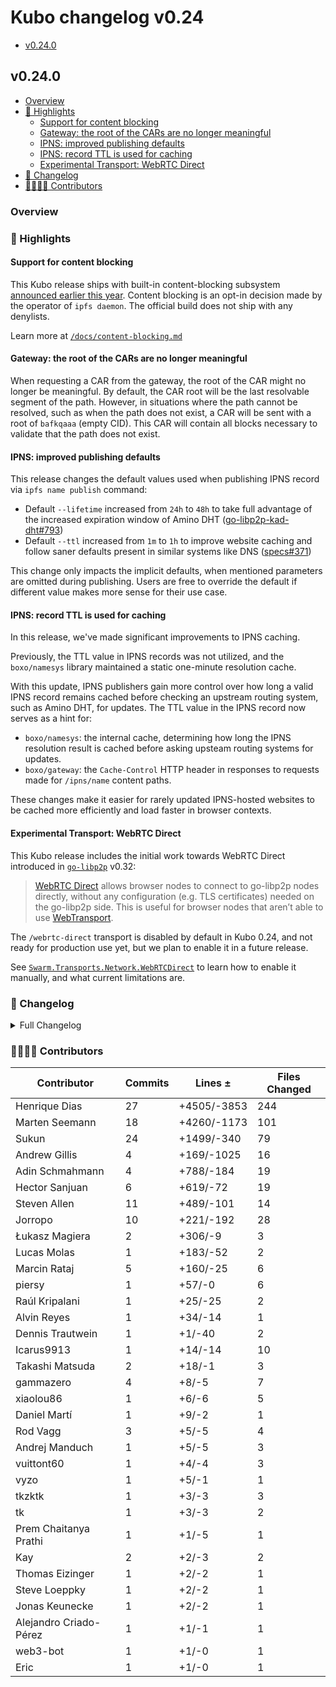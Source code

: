 # Kubo changelog v0.24

- [v0.24.0](#v0240)

## v0.24.0

- [Overview](#overview)
- [🔦 Highlights](#-highlights)
  - [Support for content blocking](#support-for-content-blocking)
  - [Gateway: the root of the CARs are no longer meaningful](#gateway-the-root-of-the-cars-are-no-longer-meaningful)
  - [IPNS: improved publishing defaults](#ipns-improved-publishing-defaults)
  - [IPNS: record TTL is used for caching](#ipns-record-ttl-is-used-for-caching)
  - [Experimental Transport: WebRTC Direct](#experimental-transport-webrtc-direct)
- [📝 Changelog](#-changelog)
- [👨‍👩‍👧‍👦 Contributors](#-contributors)

### Overview

### 🔦 Highlights

#### Support for content blocking

This Kubo release ships with built-in content-blocking subsystem [announced earlier this year](https://blog.ipfs.tech/2023-content-blocking-for-the-ipfs-stack/).
Content blocking is an opt-in decision made by the operator of `ipfs daemon`.
The official build does not ship with any denylists.

Learn more at [`/docs/content-blocking.md`](https://github.com/bluzelle/ipfs-kubo/blob/master/docs/content-blocking.md)

#### Gateway: the root of the CARs are no longer meaningful

When requesting a CAR from the gateway, the root of the CAR might no longer be
meaningful. By default, the CAR root will be the last resolvable segment of the
path. However, in situations where the path cannot be resolved, such as when
the path does not exist, a CAR will be sent with a root of `bafkqaaa` (empty CID).
This CAR will contain all blocks necessary to validate that the path does not exist.

#### IPNS: improved publishing defaults

This release changes the default values used when publishing IPNS record
via `ipfs name publish` command:

- Default `--lifetime` increased from `24h` to `48h` to take full advantage of
  the increased expiration window of Amino DHT
  ([go-libp2p-kad-dht#793](https://github.com/libp2p/go-libp2p-kad-dht/pull/793))
- Default `--ttl` increased from `1m` to `1h` to improve website caching and follow
  saner defaults present in similar systems like DNS
  ([specs#371](https://github.com/ipfs/specs/pull/371))

This change only impacts the implicit defaults, when mentioned parameters are omitted
during publishing. Users are free to override the default if different value
makes more sense for their use case.

#### IPNS: record TTL is used for caching

In this release, we've made significant improvements to IPNS caching.

Previously, the TTL value in IPNS records was not utilized, and the
`boxo/namesys` library maintained a static one-minute resolution cache.

With this update, IPNS publishers gain more control over how long a valid IPNS
record remains cached before checking an upstream routing system, such as Amino
DHT, for updates. The TTL value in the IPNS record now serves as a hint for:

- `boxo/namesys`: the internal cache, determining how long the IPNS resolution
  result is cached before asking upsteam routing systems for updates.
- `boxo/gateway`: the `Cache-Control` HTTP header in responses to requests made
  for `/ipns/name` content paths.

These changes make it easier for rarely updated IPNS-hosted websites to be
cached more efficiently and load faster in browser contexts.

#### Experimental Transport: WebRTC Direct

This Kubo release includes the initial work towards WebRTC Direct
introduced in [`go-libp2p`](https://github.com/libp2p/go-libp2p/releases/tag/v0.32.0) v0.32:

> [WebRTC Direct](https://github.com/libp2p/specs/blob/master/webrtc/webrtc-direct.md)
> allows browser nodes to connect to go-libp2p nodes directly,
> without any configuration (e.g. TLS certificates) needed on the go-libp2p
> side. This is useful for browser nodes that aren’t able to use
> [WebTransport](https://blog.libp2p.io/2022-12-19-libp2p-webtransport/).

The `/webrtc-direct` transport is disabled by default in Kubo 0.24,
and not ready for production use yet, but we plan to enable it in a future release.

See [`Swarm.Transports.Network.WebRTCDirect`](https://github.com/bluzelle/ipfs-kubo/blob/master/docs/config.md#swarmtransportsnetworkwebrtcdirect)
to learn how to enable it manually, and what current limitations are.

### 📝 Changelog

<details><summary>Full Changelog</summary>

- github.com/bluzelle/ipfs-kubo:
  - chore: update version
  - fix: allow event emitting to happen in parallel with getting the query channel
  - fixes to routing put command (#10205) ([ipfs/kubo#10205](https://github.com/bluzelle/ipfs-kubo/pull/10205))
  - docs: fix accelerated-dht-client
  - docs/config: remove extra commas in PublicGateways example entries
  - chore: update version
  - docs: make it clear Web RTC Direct is experimental
  - feat: add WebRTC Direct support
  - docs: update EARLY_TESTERS.md (#10194) ([ipfs/kubo#10194](https://github.com/bluzelle/ipfs-kubo/pull/10194))
  - Release: v0.24.0-1 ([ipfs/kubo#10190](https://github.com/bluzelle/ipfs-kubo/pull/10190))
- github.com/ipfs/boxo (v0.13.1 -> v0.15.0):
  - Release v0.15.0 ([ipfs/boxo#505](https://github.com/ipfs/boxo/pull/505))
  - Release v0.14.0 ([ipfs/boxo#500](https://github.com/ipfs/boxo/pull/500))
- github.com/ipfs/go-block-format (v0.1.2 -> v0.2.0):
  - v0.2.0 bump
- github.com/ipfs/go-graphsync (v0.15.1 -> v0.16.0):
  - chore: release 0.16.0
  - chore: bump go-libp2p to 0.32.0
- github.com/ipfs/go-ipld-format (v0.5.0 -> v0.6.0):
  - v0.6.0 bump
  - chore: update deps
  - fix: stop using the deprecated io/ioutil package
- github.com/libp2p/go-libp2p (v0.31.0 -> v0.32.1):
  - release v0.32.1 (#2637) ([libp2p/go-libp2p#2637](https://github.com/libp2p/go-libp2p/pull/2637))
  - swarm: fix timer Leak in the dial loop (#2636) ([libp2p/go-libp2p#2636](https://github.com/libp2p/go-libp2p/pull/2636))
  - release v0.32.0 (#2625) ([libp2p/go-libp2p#2625](https://github.com/libp2p/go-libp2p/pull/2625))
  - chore: update js-libp2p examples repo (#2624) ([libp2p/go-libp2p#2624](https://github.com/libp2p/go-libp2p/pull/2624))
  - identify: don't filter dns addresses based on remote addr type (#2553) ([libp2p/go-libp2p#2553](https://github.com/libp2p/go-libp2p/pull/2553))
  - webrtc: fix race in TestRemoveConnByUfrag (#2620) ([libp2p/go-libp2p#2620](https://github.com/libp2p/go-libp2p/pull/2620))
  - swarm: fix recursive resolving of DNS multiaddrs (#2564) ([libp2p/go-libp2p#2564](https://github.com/libp2p/go-libp2p/pull/2564))
  - ci: migrate to renamed interop test action (#2617) ([libp2p/go-libp2p#2617](https://github.com/libp2p/go-libp2p/pull/2617))
  - quic: update quic-go to v0.39.1, set a static resumption token generator key (#2572) ([libp2p/go-libp2p#2572](https://github.com/libp2p/go-libp2p/pull/2572))
  - test/basichost: fix flaky test due to rcmgr (#2613) ([libp2p/go-libp2p#2613](https://github.com/libp2p/go-libp2p/pull/2613))
  - swarm: use typed atomics (#2612) ([libp2p/go-libp2p#2612](https://github.com/libp2p/go-libp2p/pull/2612))
  - swarm: cleanup stream handler goroutine (#2610) ([libp2p/go-libp2p#2610](https://github.com/libp2p/go-libp2p/pull/2610))
  - circuitv2: don't check ASN for private addrs (#2611) ([libp2p/go-libp2p#2611](https://github.com/libp2p/go-libp2p/pull/2611))
  - swarm: use happy eyeballs ranking for TCP dials (#2573) ([libp2p/go-libp2p#2573](https://github.com/libp2p/go-libp2p/pull/2573))
  - webrtc: fix race in TestMuxedConnection (#2607) ([libp2p/go-libp2p#2607](https://github.com/libp2p/go-libp2p/pull/2607))
  - tcp: fix build on riscv64 (#2590) ([libp2p/go-libp2p#2590](https://github.com/libp2p/go-libp2p/pull/2590))
  - Fix missing deprecation tag (#2605) ([libp2p/go-libp2p#2605](https://github.com/libp2p/go-libp2p/pull/2605))
  - swarm: wait for transient connections to upgrade for NewStream (#2542) ([libp2p/go-libp2p#2542](https://github.com/libp2p/go-libp2p/pull/2542))
  - docs: fix typos (#2604) ([libp2p/go-libp2p#2604](https://github.com/libp2p/go-libp2p/pull/2604))
  - webrtc: correctly report incoming packet address on muxed connection (#2586) ([libp2p/go-libp2p#2586](https://github.com/libp2p/go-libp2p/pull/2586))
  - swarm: add loopback to low timeout filter (#2595) ([libp2p/go-libp2p#2595](https://github.com/libp2p/go-libp2p/pull/2595))
  - Fix typos in comments and a test failure message (#2600) ([libp2p/go-libp2p#2600](https://github.com/libp2p/go-libp2p/pull/2600))
  - libp2phttp: don't strip `/` suffix when mounting handler (#2552) ([libp2p/go-libp2p#2552](https://github.com/libp2p/go-libp2p/pull/2552))
  - interop: fix redis env var (#2585) ([libp2p/go-libp2p#2585](https://github.com/libp2p/go-libp2p/pull/2585))
  - quicreuse: remove QUIC metrics tracer (#2582) ([libp2p/go-libp2p#2582](https://github.com/libp2p/go-libp2p/pull/2582))
  - config: warn if connmgr limits conflict with rcmgr (#2527) ([libp2p/go-libp2p#2527](https://github.com/libp2p/go-libp2p/pull/2527))
  - update gomock to v0.3.0 (#2581) ([libp2p/go-libp2p#2581](https://github.com/libp2p/go-libp2p/pull/2581))
  - webrtc: fix deadlock on connection close (#2580) ([libp2p/go-libp2p#2580](https://github.com/libp2p/go-libp2p/pull/2580))
  - webrtc: put buffer back to pool (#2574) ([libp2p/go-libp2p#2574](https://github.com/libp2p/go-libp2p/pull/2574))
  - webrtc: fail Write early if deadline has exceeded before the call (#2578) ([libp2p/go-libp2p#2578](https://github.com/libp2p/go-libp2p/pull/2578))
  - swarm: fix DialPeer behaviour for transient connections (#2547) ([libp2p/go-libp2p#2547](https://github.com/libp2p/go-libp2p/pull/2547))
  - websocket: don't resolve /dnsaddr addresses (#2571) ([libp2p/go-libp2p#2571](https://github.com/libp2p/go-libp2p/pull/2571))
  - core/peer: remove deprecated ID.Pretty method (#2565) ([libp2p/go-libp2p#2565](https://github.com/libp2p/go-libp2p/pull/2565))
  - core/peer: remove deprecated Encode function (#2566) ([libp2p/go-libp2p#2566](https://github.com/libp2p/go-libp2p/pull/2566))
  - mock: use go.uber.org/mock (#2540) ([libp2p/go-libp2p#2540](https://github.com/libp2p/go-libp2p/pull/2540))
  - add WebRTC Direct transport implementation (#2337) ([libp2p/go-libp2p#2337](https://github.com/libp2p/go-libp2p/pull/2337))
  - upgrader: drop support for multistream simultaneous open (#2557) ([libp2p/go-libp2p#2557](https://github.com/libp2p/go-libp2p/pull/2557))
  - examples: stop using deprecated peer.ID.Pretty (#2563) ([libp2p/go-libp2p#2563](https://github.com/libp2p/go-libp2p/pull/2563))
  - swarm: don't dial unspecified addresses (#2560) ([libp2p/go-libp2p#2560](https://github.com/libp2p/go-libp2p/pull/2560))
  - basichost: handle the SetProtocol error in NewStream (#2555) ([libp2p/go-libp2p#2555](https://github.com/libp2p/go-libp2p/pull/2555))
  - libp2phttp: don't initialise ServeMux if not nil (#2548) ([libp2p/go-libp2p#2548](https://github.com/libp2p/go-libp2p/pull/2548))
- github.com/libp2p/go-libp2p-pubsub (v0.9.3 -> v0.10.0):
  - chore: update go-libp2p to v0.32 (#548) ([libp2p/go-libp2p-pubsub#548](https://github.com/libp2p/go-libp2p-pubsub/pull/548))
  - remove usage of deprecated peerid.Pretty method (#542) ([libp2p/go-libp2p-pubsub#542](https://github.com/libp2p/go-libp2p-pubsub/pull/542))
  - Revert "fix: topicscore params can't be set for dynamically subscribed topic (#540)" (#541) ([libp2p/go-libp2p-pubsub#541](https://github.com/libp2p/go-libp2p-pubsub/pull/541))
  - fix: topicscore params can't be set for dynamically subscribed topic (#540) ([libp2p/go-libp2p-pubsub#540](https://github.com/libp2p/go-libp2p-pubsub/pull/540))
- github.com/multiformats/go-multiaddr (v0.11.0 -> v0.12.0):
  - release v0.12.0 (#223) ([multiformats/go-multiaddr#223](https://github.com/multiformats/go-multiaddr/pull/223))
  - net: consider /dns/localhost as private address (#221) ([multiformats/go-multiaddr#221](https://github.com/multiformats/go-multiaddr/pull/221))
  - net: consider dns addresses as public (#220) ([multiformats/go-multiaddr#220](https://github.com/multiformats/go-multiaddr/pull/220))
- github.com/multiformats/go-multistream (v0.4.1 -> v0.5.0):
  - remove support for the simultaneous open extension (#107) ([multiformats/go-multistream#107](https://github.com/multiformats/go-multistream/pull/107))

</details>

### 👨‍👩‍👧‍👦 Contributors

| Contributor | Commits | Lines ± | Files Changed |
|-------------|---------|---------|---------------|
| Henrique Dias | 27 | +4505/-3853 | 244 |
| Marten Seemann | 18 | +4260/-1173 | 101 |
| Sukun | 24 | +1499/-340 | 79 |
| Andrew Gillis | 4 | +169/-1025 | 16 |
| Adin Schmahmann | 4 | +788/-184 | 19 |
| Hector Sanjuan | 6 | +619/-72 | 19 |
| Steven Allen | 11 | +489/-101 | 14 |
| Jorropo | 10 | +221/-192 | 28 |
| Łukasz Magiera | 2 | +306/-9 | 3 |
| Lucas Molas | 1 | +183/-52 | 2 |
| Marcin Rataj | 5 | +160/-25 | 6 |
| piersy | 1 | +57/-0 | 6 |
| Raúl Kripalani | 1 | +25/-25 | 2 |
| Alvin Reyes | 1 | +34/-14 | 1 |
| Dennis Trautwein | 1 | +1/-40 | 2 |
| Icarus9913 | 1 | +14/-14 | 10 |
| Takashi Matsuda | 2 | +18/-1 | 3 |
| gammazero | 4 | +8/-5 | 7 |
| xiaolou86 | 1 | +6/-6 | 5 |
| Daniel Martí | 1 | +9/-2 | 1 |
| Rod Vagg | 3 | +5/-5 | 4 |
| Andrej Manduch | 1 | +5/-5 | 3 |
| vuittont60 | 1 | +4/-4 | 3 |
| vyzo | 1 | +5/-1 | 1 |
| tkzktk | 1 | +3/-3 | 3 |
| tk | 1 | +3/-3 | 2 |
| Prem Chaitanya Prathi | 1 | +1/-5 | 1 |
| Kay | 2 | +2/-3 | 2 |
| Thomas Eizinger | 1 | +2/-2 | 1 |
| Steve Loeppky | 1 | +2/-2 | 1 |
| Jonas Keunecke | 1 | +2/-2 | 1 |
| Alejandro Criado-Pérez | 1 | +1/-1 | 1 |
| web3-bot | 1 | +1/-0 | 1 |
| Eric | 1 | +1/-0 | 1 |
